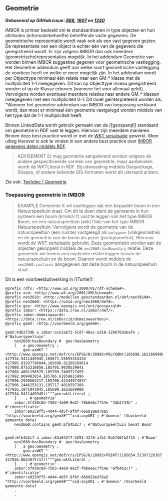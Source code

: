 ## Geometrie

***Gebaseerd op GitHub issue: [888](https://github.com/Stichting-CROW/imbor/issues/888), [1607](https://github.com/Stichting-CROW/imbor/issues/1607) en [1240](https://github.com/Stichting-CROW/imbor/issues/1240)***

IMBOR is primair bedoeld om te standaardiseren in type objecten en hun attributen (informatiebehoefte) betreffende vaste gegevens. De geometrische representatie wordt vaak ook als een vast gegeven gezien. De representatie van een object is echter één van de gegevens die geregistreerd wordt. Er zijn volgens IMBOR dan ook meerdere (geometrische)representaties mogelijk. In het addendum Geometrie van worden binnen IMBOR suggesties gegeven voor geometrische vastlegging. Het Geometrie addendum geeft aan welke soort geometrische vastlegging de voorkeur heeft en welke er meer mogelijk zijn. In het addendum wordt per Objecttype minimaal één relatie naar een GM_* klasse met de multipliciteit 1-1 meegegeven. Dit kan op Objecttype niveau geregistreerd worden of op de Klasse erboven (wanneer het voor allemaal geldt). Vervolgens worden eventueel meerdere relaties naar andere GM_* klassen meegegeven met een multipliciteit 0-1. Dit moet geïnterpreteerd worden als: "Wanneer het geometrie addendum van IMBOR van toepassing verklaard wordt, dan moet er minimaal één geometrie vastgelegd worden middels van het type dat de 1-1 multipliciteit heeft. 

Binnen LinkedData wordt gebruik gemaakt van de [[geosparql]] standaard om geometrie in RDF vast te leggen. Hiervoor zijn meerdere manieren. Binnen deze best practice wordt er met de [WKT serialisatie](https://opengeospatial.github.io/ogc-geosparql/geosparql11/document.html#rdfse_wkt) gewerkt. Meer uitleg hierover is ook te vinden in een andere best practice over [IMBOR gegevens delen middels RDF](https://docs.crow.nl/imbor/uitwisseling_rdf/).


>ADVISEMENT
> Er mag geometrie aangeleverd worden volgens de andere gespecificeerde vormen van geometrie, maar aanbevolen wordt de WKTLiteral in RDF. Bij uitwisseling middels Geopackage, Shapes, of andere bekende GIS-formaten werkt dit uiteraard anders.

Zie ook: [Techdoc | Geometrie](https://docs.crow.nl/imbor/techdoc/#geometrie)

### Toepassing geometrie in IMBOR

>EXAMPLE
>Gemeente X wil vastleggen dat een bepaalde boom in een Natuurspeeltuin staat. Om dit te doen dient de gemeente in hun systeem een boom (`6fb4b2c7`) vast te leggen van het type IMBOR Boom, en een natuurspeeltuin (`4db2734b`) van het type IMBOR Natuurspeeltuin. Vervolgens wordt de geometrie van de natuurspeeltuin (een ruimte) vastgelegd als `polygone` (vlakgeometrie) en de geometrie van de boom als `point` (puntgeometrie). Hiervoor wordt de WKT serialisatie gebruikt. Deze geometrieën worden aan de objecten gekoppeld middels de `nen2660:hasBoundary` relatie. Deze gemeente wil tevens een expliciete relatie leggen tussen de natuurspeeltuin en de boom. Daarom wordt middels de `nen2660:contains` aangegeven dat deze boom in de natuurspeeltuin staat.

Dit is een voorbeelduitwerking in [[Turtle]]:

```turtle
@prefix rdfs: <http://www.w3.org/2000/01/rdf-schema#>.
@prefix xsd: <http://www.w3.org/2001/XMLSchema#>.
@prefix nen3610: <http://modellen.geostandaarden.nl/def/nen3610#>.
@prefix nen2660: <https://w3id.org/nen2660/def#>.
@prefix geo: <http://www.opengis.net/ont/geosparql#> .
@prefix imbor: <https://data.crow.nl/imbor/def/>.
@prefix imbor-domeinwaarde: <https://data.crow.nl/imbor/id/domeinwaarden/>.
@prefix gemX: <http://voorbeeld.org/gemX#>.

gemX:4db2734b a imbor:ace1a672-5cd7-4bac-a318-1296f6dabafe ; #'Natuurspeeltuin'
    nen2660:hasBoundary #  geo:hasGeometry
    [   a geo:Geometry ;
        geo:asWKT "<http://www.opengis.net/def/crs/EPSG/0/28992>POLYGON((185698.1621669908 427934.5411449945,185671.55693354324 427905.91937796044,185698.81266169614 427880.8753318056,185705.9030539841 427888.4861198579,185709.7409727455 427892.909483854,185706.61859815996 427896.2920563217,185706.42344974837 427906.2446253131,185717.4818597388 427916.1971943045,185698.1621669908 427934.5411449945))"^^geo:wktLiteral ;
    ]    ; #'geometrie'
    imbor:5f430c8d-7503-4a69-9e2f-f0b6e6c7f54e "4db2734b" ; #'identificatie'
    imbor:e0259ff5-4d44-4d5f-9fbf-666819ed78a5 "http://voorbeeld.org/gemX#"^^xsd:anyURI ; #'domein' (Voorbeeld gemeente data)   
    nen2660:contains gemX:6fb4b2c7 ; #'Natuurspeeltuin bevat Boom'
    .

gemX:6fb4b2c7 a imbor:83a942f7-5291-42f0-afb1-9a57d0fb2f15 ; #'Boom'
    nen2660:hasBoundary #  geo:hasGeometry
    [   a geo:Geometry ;
        geo:asWKT "<http://www.opengis.net/def/crs/EPSG/0/28992>POINT((185654.51397226387 427926.8653074717))"^^geo:wktLiteral ; 
    ]    ; #'geometrie'
    imbor:5f430c8d-7503-4a69-9e2f-f0b6e6c7f54e "6fb4b2c7" ; #'identificatie'
    imbor:e0259ff5-4d44-4d5f-9fbf-666819ed78a5 "http://voorbeeld.org/gemX#"^^xsd:anyURI ; #'domein' (Voorbeeld gemeente data)
    .
    .
```
